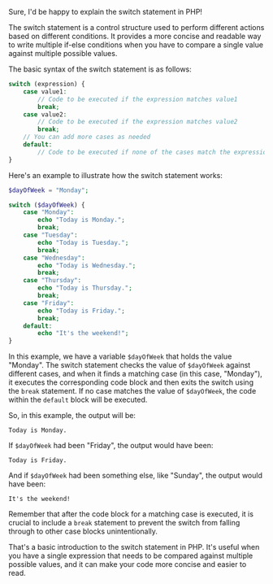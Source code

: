Sure, I'd be happy to explain the switch statement in PHP!

The switch statement is a control structure used to perform different actions based on different conditions. It provides a more concise and readable way to write multiple if-else conditions when you have to compare a single value against multiple possible values.

The basic syntax of the switch statement is as follows:

```php
switch (expression) {
    case value1:
        // Code to be executed if the expression matches value1
        break;
    case value2:
        // Code to be executed if the expression matches value2
        break;
    // You can add more cases as needed
    default:
        // Code to be executed if none of the cases match the expression
}
```

Here's an example to illustrate how the switch statement works:

```php
$dayOfWeek = "Monday";

switch ($dayOfWeek) {
    case "Monday":
        echo "Today is Monday.";
        break;
    case "Tuesday":
        echo "Today is Tuesday.";
        break;
    case "Wednesday":
        echo "Today is Wednesday.";
        break;
    case "Thursday":
        echo "Today is Thursday.";
        break;
    case "Friday":
        echo "Today is Friday.";
        break;
    default:
        echo "It's the weekend!";
}
```

In this example, we have a variable `$dayOfWeek` that holds the value "Monday". The switch statement checks the value of `$dayOfWeek` against different cases, and when it finds a matching case (in this case, "Monday"), it executes the corresponding code block and then exits the switch using the `break` statement. If no case matches the value of `$dayOfWeek`, the code within the `default` block will be executed.

So, in this example, the output will be:

```
Today is Monday.
```

If `$dayOfWeek` had been "Friday", the output would have been:

```
Today is Friday.
```

And if `$dayOfWeek` had been something else, like "Sunday", the output would have been:

```
It's the weekend!
```

Remember that after the code block for a matching case is executed, it is crucial to include a `break` statement to prevent the switch from falling through to other case blocks unintentionally.

That's a basic introduction to the switch statement in PHP. It's useful when you have a single expression that needs to be compared against multiple possible values, and it can make your code more concise and easier to read.
